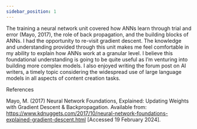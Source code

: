 ```yaml
---
sidebar_position: 1
---
```


The training a neural network unit covered how ANNs learn through trial and error (Mayo, 2017), the role of back propagation, and the building blocks of ANNs. I had the opportunity to re-visit gradient descent. The knowledge and understanding provided through this unit makes me feel comfortable in my ability to explain how ANNs work at a granular level. I believe this foundational understanding is going to be quite useful as I’m venturing into building more complex models. I also enjoyed writing the forum post on AI writers, a timely topic considering the widespread use of large language models in all aspects of content creation tasks.

References

Mayo, M. (2017) Neural Network Foundations, Explained: Updating Weights with Gradient Descent & Backpropagation. Available from: https://www.kdnuggets.com/2017/10/neural-network-foundations-explained-gradient-descent.html [Accessed 19 February 2024].
